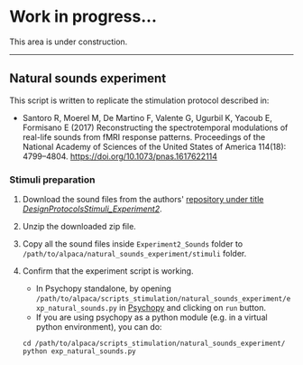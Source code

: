# Work in progress...

This area is under construction.

---

## Natural sounds experiment

This script is written to replicate the stimulation protocol described in:
- Santoro R, Moerel M, De Martino F, Valente G, Ugurbil K, Yacoub E, Formisano E (2017) Reconstructing the spectrotemporal modulations of real-life sounds from fMRI response patterns. Proceedings of the National Academy of Sciences of the United States of America 114(18): 4799–4804. <https://doi.org/10.1073/pnas.1617622114>

### Stimuli preparation

1. Download the sound files from the authors'  [repository under title _DesignProtocolsStimuli_Experiment2_](https://doi.org/10.5061/dryad.np4hs).

2. Unzip the downloaded zip file.

3. Copy all the sound files inside `Experiment2_Sounds` folder to `/path/to/alpaca/natural_sounds_experiment/stimuli` folder.

4. Confirm that the experiment script is working.
    - In Psychopy standalone, by opening `/path/to/alpaca/scripts_stimulation/natural_sounds_experiment/exp_natural_sounds.py` in [Psychopy](http://www.psychopy.org/) and clicking on `run` button.
    - If you are using psychopy as a python module (e.g. in a virtual python environment), you can do:
    ```
    cd /path/to/alpaca/scripts_stimulation/natural_sounds_experiment/
    python exp_natural_sounds.py
    ```
